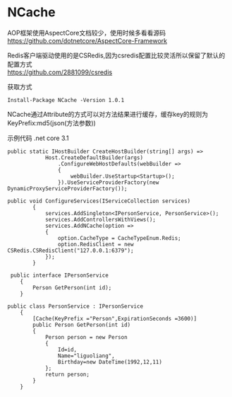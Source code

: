 # NCache
AOP框架使用AspectCore文档较少，使用时候多看看源码</br>
https://github.com/dotnetcore/AspectCore-Framework

Redis客户端驱动使用的是CSRedis,因为csredis配置比较灵活所以保留了默认的配置方式</br>
https://github.com/2881099/csredis

获取方式
```
Install-Package NCache -Version 1.0.1
```

NCache通过Attribute的方式可以对方法结果进行缓存，缓存key的规则为KeyPrefix:md5(json(方法参数))

示例代码 .net core 3.1
```
public static IHostBuilder CreateHostBuilder(string[] args) =>
            Host.CreateDefaultBuilder(args)
                .ConfigureWebHostDefaults(webBuilder =>
                {
                    webBuilder.UseStartup<Startup>();
                }).UseServiceProviderFactory(new DynamicProxyServiceProviderFactory());
```

```
public void ConfigureServices(IServiceCollection services)
        {
            services.AddSingleton<IPersonService, PersonService>();
            services.AddControllersWithViews();
            services.AddNCache(option =>
            {
                option.CacheType = CacheTypeEnum.Redis;
                option.RedisClient = new CSRedis.CSRedisClient("127.0.0.1:6379");
            });
        }
```

```
 public interface IPersonService
    {
        Person GetPerson(int id);
    }
```


```
public class PersonService : IPersonService
    {
        [Cache(KeyPrefix ="Person",ExpirationSeconds =3600)]
        public Person GetPerson(int id)
        {
            Person person = new Person
            {
                Id=id,
                Name="liguoliang",
                Birthday=new DateTime(1992,12,11)
            };
            return person;
        }
    }
```
